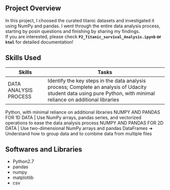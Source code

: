 
## Project Overview 
In this project, I choosed the curated titanic datasets and investigated it using NumPy and pandas. I went through the entire data analysis process, starting by posin questions and finishing by sharing my findings.  
If you are interested, please check **`P2_Titanic_survival_Analysis.ipynb` or `html`** for detailed documentation! 


## Skills Used
Skills | Tasks
--- | ---
DATA ANALYSIS PROCESS | Identify the key steps in the data analysis process; Complete an analysis of Udacity student data using pure Python, with minimal reliance on additional libraries
Python, with minimal reliance on additional libraries
NUMPY AND PANDAS FOR 1D DATA | Use NumPy arrays, pandas series, and vectorized operations to ease the data analysis process
NUMPY AND PANDAS FOR 2D DATA | Use two-dimensional NumPy arrays and pandas DataFrames ➔ Understand how to group data and to combine data from multiple files

## Softwares and Libraries
- Python2.7
- pandas
- numpy
- matplotlib
- csv
